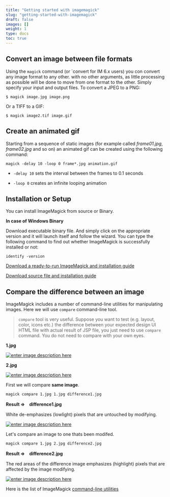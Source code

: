 ```yaml
---
title: "Getting started with imagemagick"
slug: "getting-started-with-imagemagick"
draft: false
images: []
weight: 1
type: docs
toc: true
---
```


## Convert an image between file formats
Using the `magick` command (or `convert for IM 6.x users) you con convert any image format to any other. with no other arguments, as little processing as possible will be done to move from one format to the other. Simply specify your input and output files. To convert a JPEG to a PNG:

    $ magick image.jpg image.png

Or a TIFF to a GIF:

    $ magick image2.tif image.gif

## Create an animated gif
Starting from a sequence of static images (for example called *frame01.jpg*, *frame02.jpg* and so on) an animated gif can be created using the following command:

    magick -delay 10 -loop 0 frame*.jpg animation.gif

* `-delay 10` sets the interval between the frames to 0.1 seconds

* `-loop 0` creates an infinite looping animation 

## Installation or Setup
You can install ImageMagick from source or Binary.

**In case of Windows Binary**

Download executable binary file. And simply click on the appropriate version and it will launch itself and follow the wizard.
You can type the following command to find out whether ImageMagick is successfully installed or not:

    identify -version

[Download a ready-to-run ImageMagick and installation guide](https://www.imagemagick.org/script/download.php)

[Download source file and installation guide](https://www.imagemagick.org/script/install-source.php)

## Compare the difference between an image
ImageMagick includes a number of command-line utilities for manipulating images.
Here we will use `compare` command-line tool. 

> `compare` tool is very useful. Suppose you want to test (e.g. layout,
> color, icons etc.) the difference between your expected design UI HTML
> file with actual result of JSP file, you just need to use `compare` command.
> You do not need to compare with your own eyes.

**1.jpg**

[![enter image description here][1]][1]

**2.jpg**

[![enter image description here][2]][2]

First we will compare **same image**.

    magick compare 1.jpg 1.jpg difference1.jpg

**Result ⇒　difference1.jpg**

White de-emphasizes (lowlight) pixels that are untouched by modifying.

[![enter image description here][3]][3]


Let's compare an image to one thats been modifed. 

    magick compare 1.jpg 2.jpg difference2.jpg

**Result ⇒　difference2.jpg** 

The red areas of the difference image emphasizes (highlight) pixels that are affected by the image modifying.

[![enter image description here][4]][4]

Here is the list of ImageMagick [command-line utilities](https://www.imagemagick.org/script/command-line-tools.php)


  [1]: https://i.stack.imgur.com/CzQpc.jpg
  [2]: https://i.stack.imgur.com/dPwKl.jpg
  [3]: https://i.stack.imgur.com/atgxA.jpg
  [4]: https://i.stack.imgur.com/BFJaJ.jpg

